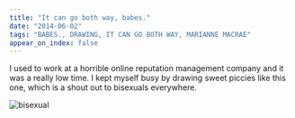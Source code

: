 ```yaml
---
title: "It can go both way, babes."
date: "2014-06-02"
tags: "BABES., DRAWING, IT CAN GO BOTH WAY, MARIANNE MACRAE"
appear_on_index: false
---
```

I used to work at a horrible online reputation management company and it was a really low time. I kept myself busy by drawing sweet piccies like this one, which is a shout out to bisexuals everywhere.

![bisexual](../images/archive-posts/bisexual1.jpg)
